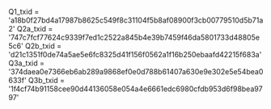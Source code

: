 Q1_txid = 'a18b0f27bd4a17987b8625c549f8c31104f5b8af08900f3cb00779510d5b71a2'
Q2a_txid = '747c7fcf77624c9339f7ed1c2522a845b4e39b7459f46da5801733d48805e5c6'
Q2b_txid = 'd21c1351f0de74a5ae5e6fc8325d41f156f0562a1f16b250ebaafd42215f683a'
Q3a_txid = '374daea0e7366eb6ab289a9868ef0e0d788b61407a630e9e302e5e54bea0633f'
Q3b_txid = '1f4cf74b91158cee90d44136058e054a4e6661edc6980cfdb953d6f98bea9797'
